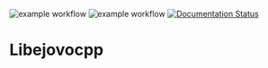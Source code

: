<!-- # Libejovo
[![Coverage Status](https://coveralls.io/repos/github/ejovo13/Informatique-TP/badge.svg?branch=master)](https://coveralls.io/github/ejovo13/Informatique-TP?branch=master) -->

![example workflow](https://github.com/ejovo13/libejovo/actions/workflows/Mac.yml/badge.svg)
![example workflow](https://github.com/ejovo13/libejovo/actions/workflows/Ubuntu.yml/badge.svg)
[![Documentation Status](https://readthedocs.org/projects/libejovo/badge/?version=latest)](https://libejovo.readthedocs.io/en/latest/?badge=latest)


# Libejovocpp